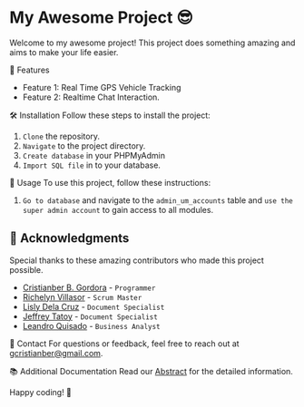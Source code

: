 # My Awesome Project 😎

Welcome to my awesome project! This project does something amazing and aims to make your life easier.

🚀 Features
- Feature 1: Real Time GPS Vehicle Tracking
- Feature 2: Realtime Chat Interaction.

🛠️ Installation
Follow these steps to install the project:
1. `Clone` the repository.
2. `Navigate` to the project directory.
3. `Create database` in your PHPMyAdmin
4. `Import SQL file` in to your database.

🔧 Usage
To use this project, follow these instructions:
1. `Go to database` and navigate to the `admin_um_accounts` table and `use the super admin account` to gain access to all modules.

## 🙏 Acknowledgments

Special thanks to these amazing contributors who made this project possible.

- [Cristianber B. Gordora](https://www.linkedin.com/in/gcristianber/) - `Programmer`
- [Richelyn Villasor](https://www.facebook.com/richelyn.villasor) - `Scrum Master`
- [Lisly Dela Cruz](https://www.facebook.com/lislydc) - `Document Specialist`
- [Jeffrey Tatoy](https://www.facebook.com/profile.php?id=100088767007657) - `Document Specialist`
- [Leandro Quisado](https://www.facebook.com/badotq) - `Business Analyst`

📧 Contact
For questions or feedback, feel free to reach out at [gcristianber@gmail.com](mailto:gcristianber@gmail.com).

📚 Additional Documentation
Read our [Abstract](https://ojs.aaresearchindex.com/) for the detailed information.

Happy coding! 🎉
